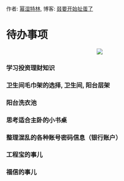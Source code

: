 作者: [幂湿特林](https://github.com/linmingdao), 博客: [叕要开始扯蛋了](https://linmingdao.github.io/)

# 待办事项

<p align="center"><img src=https://linmingdao.github.io/blog/assets/ctrl/todo.jpg></p>

### 学习投资理财知识

### 卫生间毛巾架的选择, 卫生间, 阳台层架

### 阳台洗衣池

### 思考适合主卧的小书桌

### 整理混乱的各种账号密码信息（银行账户）

### 工程宝的事儿

### 福信的事儿
